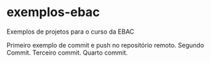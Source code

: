 # exemplos-ebac
Exemplos de projetos para o curso da EBAC

Primeiro exemplo de commit e push no repositório remoto.
Segundo Commit.
Terceiro commit.
Quarto commit.

